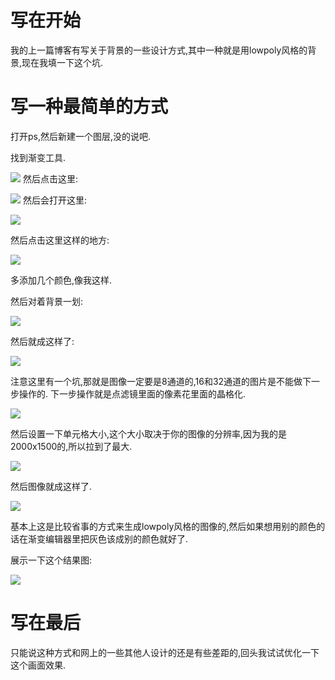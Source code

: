 # 写在开始
我的上一篇博客有写关于背景的一些设计方式,其中一种就是用lowpoly风格的背景,现在我填一下这个坑.
# 写一种最简单的方式
打开ps,然后新建一个图层,没的说吧.

找到渐变工具.

![](http://softlab.sdut.edu.cn/blog/yinjunbo/wp-content/uploads/sites/16/2017/06/PS_lowpoly_1.png)
然后点击这里:

![](http://softlab.sdut.edu.cn/blog/yinjunbo/wp-content/uploads/sites/16/2017/06/PS_lowpoly_2.png)
然后会打开这里:

![](http://softlab.sdut.edu.cn/blog/yinjunbo/wp-content/uploads/sites/16/2017/06/PS_lowpoly_3.png)

然后点击这里这样的地方:

![](http://softlab.sdut.edu.cn/blog/yinjunbo/wp-content/uploads/sites/16/2017/06/PS_lowpoly_4.png)

多添加几个颜色,像我这样.

然后对着背景一划:

![](http://softlab.sdut.edu.cn/blog/yinjunbo/wp-content/uploads/sites/16/2017/06/PS_lowpoly_5.png)

然后就成这样了:

![](http://softlab.sdut.edu.cn/blog/yinjunbo/wp-content/uploads/sites/16/2017/06/PS_lowpoly_6.png)

注意这里有一个坑,那就是图像一定要是8通道的,16和32通道的图片是不能做下一步操作的.
下一步操作就是点滤镜里面的像素花里面的晶格化.

![](http://softlab.sdut.edu.cn/blog/yinjunbo/wp-content/uploads/sites/16/2017/06/PS_lowpoly_7.png)

然后设置一下单元格大小,这个大小取决于你的图像的分辨率,因为我的是2000x1500的,所以拉到了最大.

![](http://softlab.sdut.edu.cn/blog/yinjunbo/wp-content/uploads/sites/16/2017/06/PS_lowpoly_8.png)

然后图像就成这样了.

![](http://softlab.sdut.edu.cn/blog/yinjunbo/wp-content/uploads/sites/16/2017/06/PS_lowpoly_9.png)

基本上这是比较省事的方式来生成lowpoly风格的图像的,然后如果想用别的颜色的话在渐变编辑器里把灰色该成别的颜色就好了.

展示一下这个结果图:

![](http://softlab.sdut.edu.cn/blog/yinjunbo/wp-content/uploads/sites/16/2017/06/PS_lowpoly_finish.jpg)

# 写在最后
只能说这种方式和网上的一些其他人设计的还是有些差距的,回头我试试优化一下这个画面效果.
